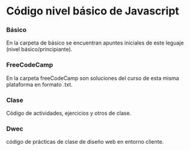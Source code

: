 # Código nivel básico de Javascript

### Básico
En la carpeta de básico se encuentran apuntes iniciales de este leguaje (nivel básico/principiante).


### FreeCodeCamp
En la carpeta freeCodeCamp son soluciones del curso de esta misma plataforma en formato .txt.

### Clase 
Código de actividades, ejercicios y otros de clase.

### Dwec
código de prácticas de clase de diseño web en entorno cliente.
